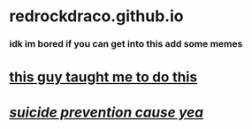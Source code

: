 # redrockdraco.github.io
  <html>   
   <head>
       <title> Ahoy </title>
 <body>
 <h3><p>idk im bored if you can get into this add some memes</p>
<a href="http://youtube.com/ziovo"><h2><p> this guy taught me to do this</p>
<a href="https://suicidepreventionlifeline.org/"><h5><p>suicide prevention cause yea</p></h5></a>
 <body>
<html>
